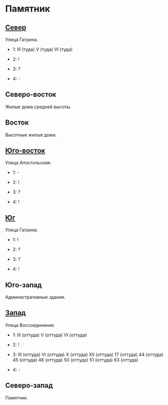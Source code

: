 # Памятник

## [Север](./520090.md)

Улица Гагрина.

* 1:    III (туда)      V (туда)        VI (туда)
* 2:    !

* 3:    ?
* 4:    -

## Северо-восток

Жилые дома средней высоты.

## Восток

Высотные жилые дома.

## [Юго-восток](./530110.md)

Улица *Апостольская*.

* 1:    -
* 2:    !

* 3:    ?
* 4:    !

## [Юг](./520105.md)

Улица Гагрина.

* 1:    !
* 2:    ?

* 3:    ?
* 4:    !

## Юго-запад

Административные здания.

## [Запад](./500100.md)

Улица Воссоединения.

* 1:    III (оттуда)    V (оттуда)      VI (оттуда)
* 2:    !

* 3:    III (оттуда)    VI (оттуда) X (оттуда)  XII (оттуда)
        17 (оттуда) 44 (оттуда) 45 (оттуда) 46 (оттуда) 50 (оттуда) 51 (оттуда) 63 (оттуда)
* 4:    -

## Северо-запад

Памятник.
